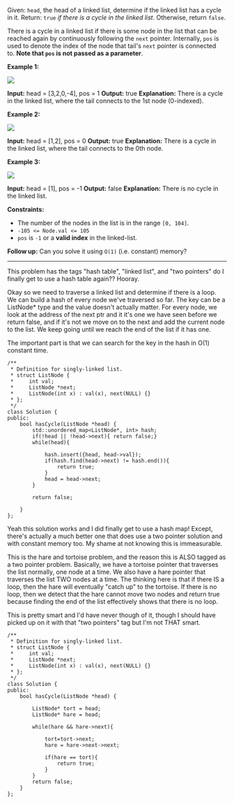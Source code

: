 Given: `head`, the head of a linked list, determine if the linked list has a cycle in it.
Return: `true` _if there is a cycle in the linked list_. Otherwise, return `false`.

There is a cycle in a linked list if there is some node in the list that can be reached again by continuously following the `next` pointer. Internally, `pos` is used to denote the index of the node that tail's `next` pointer is connected to. **Note that `pos` is not passed as a parameter**.



**Example 1:**

![](https://assets.leetcode.com/uploads/2018/12/07/circularlinkedlist.png)

**Input:** head = [3,2,0,-4], pos = 1
**Output:** true
**Explanation:** There is a cycle in the linked list, where the tail connects to the 1st node (0-indexed).

**Example 2:**

![](https://assets.leetcode.com/uploads/2018/12/07/circularlinkedlist_test2.png)

**Input:** head = [1,2], pos = 0
**Output:** true
**Explanation:** There is a cycle in the linked list, where the tail connects to the 0th node.

**Example 3:**

![](https://assets.leetcode.com/uploads/2018/12/07/circularlinkedlist_test3.png)

**Input:** head = [1], pos = -1
**Output:** false
**Explanation:** There is no cycle in the linked list.

**Constraints:**

- The number of the nodes in the list is in the range `[0, 104]`.
- `-105 <= Node.val <= 105`
- `pos` is `-1` or a **valid index** in the linked-list.

**Follow up:** Can you solve it using `O(1)` (i.e. constant) memory?


---

This problem has the tags "hash table", "linked list", and "two pointers" do I finally get to use a hash table again?? Hooray. 

Okay so we need to traverse a linked list and determine if there is a loop. We can build a hash of every node we've traversed so far. The key can be a ListNode* type and the value doesn't actually matter. For every node, we look at the address of the next ptr and it it's one we have seen before we return false, and if it's not we move on to the next and add the current node to the list. We keep going until we reach the end of the list if it has one. 

The important part is that we can search for the key in the hash in O(1) constant time. 

```
/**
 * Definition for singly-linked list.
 * struct ListNode {
 *     int val;
 *     ListNode *next;
 *     ListNode(int x) : val(x), next(NULL) {}
 * };
 */
class Solution {
public:
    bool hasCycle(ListNode *head) {
        std::unordered_map<ListNode*, int> hash;
        if(!head || !head->next){ return false;}
        while(head){

	        hash.insert({head, head->val});
            if(hash.find(head->next) != hash.end()){
		        return true;
	        }
	        head = head->next;
        }
        
        return false;
        
    }
};
```

Yeah this solution works and I did finally get to use a hash map! Except, there's actually a much better one that does use a two pointer solution and with constant memory too. My shame at not knowing this is immeasurable. 

This is the hare and tortoise problem, and the reason this is ALSO tagged as a two pointer problem. Basically, we have a tortoise pointer that traverses the list normally, one node at a time. We also have a hare pointer that traverses the list TWO nodes at a time. The thinking here is that if there IS a loop, then the hare will eventually "catch up" to the tortoise. If there is no loop, then we  detect that the hare cannot move two nodes and return true because finding the end of the list effectively shows that there is no loop. 

This is pretty smart and I'd have never though of it, though I should have picked up on it with that "two pointers" tag but I'm not THAT smart. 

```
/**
 * Definition for singly-linked list.
 * struct ListNode {
 *     int val;
 *     ListNode *next;
 *     ListNode(int x) : val(x), next(NULL) {}
 * };
 */
class Solution {
public:
    bool hasCycle(ListNode *head) {		

        ListNode* tort = head;
		ListNode* hare = head;
		
		while(hare && hare->next){

			tort=tort->next;
            hare = hare->next->next;

            if(hare == tort){
				return true;
			}
		}
        return false;
    }
};
```

